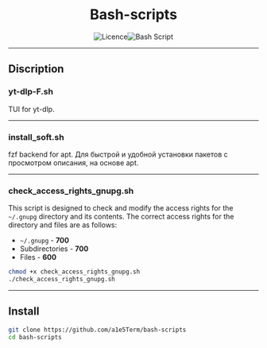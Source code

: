 <h1 style="text-align: center;">Bash-scripts</h1>

<div style="display:flex;justify-content:center">

 <img src="https://img.shields.io/github/license/Ileriayo/markdown-badges?style=for-the-badge" alt="Licence" /> 
 <img src="https://img.shields.io/badge/bash_script-%23121011.svg?style=for-the-badge&logo=gnu-bash&logoColor=white" alt="Bash Script" />

</div>

---
## Discription

### yt-dlp-F.sh
TUI for yt-dlp.


---
### install_soft.sh
fzf backend for apt.
Для быстрой и удобной установки пакетов с просмотром описания, на основе apt.

---
### check_access_rights_gnupg.sh

This script is designed to check and modify the access rights for the `~/.gnupg` directory and its contents. The correct access rights for the directory and files are as follows:
- `~/.gnupg` - **700**
- Subdirectories - **700**
- Files - **600**

```bash
chmod +x check_access_rights_gnupg.sh
./check_access_rights_gnupg.sh
```

---
## Install
```Bash
git clone https://github.com/a1e5Term/bash-scripts
cd bash-scripts
```
